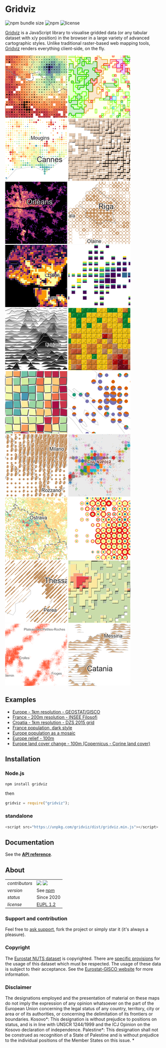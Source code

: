 # Gridviz

![npm bundle size](https://img.shields.io/bundlephobia/minzip/gridviz)
![npm](https://img.shields.io/npm/v/gridviz)
![license](https://img.shields.io/badge/license-EUPL-success)

[Gridviz](https://github.com/eurostat/gridviz/) is a JavaScript library to visualise gridded data (or any tabular dataset with x/y position) in the browser in a large variety of advanced cartographic styles. Unlike traditional raster-based web mapping tools, [Gridviz](https://github.com/eurostat/gridviz/) renders everything client-side, on the fly.

[![](/docs/img/overviews/ov_accessibility.png)](docs/reference.md#shapecolorsize-style)
[![](/docs/img/overviews/ov_side_cat.png)](docs/reference.md#side-category-style)
[![](/docs/img/overviews/ov_age_balance.png)](docs/reference.md#shapecolorsize-style)
[![shadow effect map](/docs/img/overviews/ov_choco.png)](docs/reference.md#side-style)
[![](/docs/img/overviews/ov_dark.png)](docs/reference.md#square-color-webgl-style)
[![](/docs/img/overviews/ov_donut.png)](docs/reference.md#shapecolorsize-style)
[![tanaka style map](/docs/img/overviews/ov_tanaka_dark.png)](docs/reference.md#tanaka-style)
[![](/docs/img/overviews/ov_flag.png)](docs/reference.md#composition-style)
[![joyplot map](/docs/img/overviews/ov_joyplot_shade.png)](docs/reference.md#joyplot-style)
[![lego map](/docs/img/overviews/ov_lego.png)](docs/reference.md#lego-style)
[![mosaic map](/docs/img/overviews/ov_mosaic.png)](docs/reference.md#mosaic-style)
[![](/docs/img/overviews/ov_piechart.png)](docs/reference.md#composition-style)
[![](/docs/img/overviews/ov_pillar.png)](docs/reference.md#pillars-style)
[![dot density map](/docs/img/overviews/ov_dotdensity_random.png)](docs/reference.md#dot-density-style)
[![](/docs/img/overviews/ov_popchange.png)](docs/reference.md#shapecolorsize-style)
[![](/docs/img/overviews/ov_ring.png)](docs/reference.md#composition-style)
[![](/docs/img/overviews/ov_segment.png)](docs/reference.md#segment-style)
[![tanaka style map](/docs/img/overviews/ov_tanaka.png)](docs/reference.md#tanaka-style)
[![dot density map](/docs/img/overviews/ov_dotdensity.png)](docs/reference.md#dot-density-style)
[![joyplot map](/docs/img/overviews/ov_joyplot.png)](docs/reference.md#joyplot-style)

## Examples

- [Europe - 1km resolution - GEOSTAT/GISCO](https://eurostat.github.io/gridviz/examples/EUR.html)
- [France - 200m resolution - INSEE Filosofi](https://eurostat.github.io/gridviz/examples/FR.html)
- [Croatia - 1km resolution - DZS 2015 grid](https://eurostat.github.io/gridviz/examples/HR.html)
- [France population, dark style](https://eurostat.github.io/gridviz/examples/styles/squarecolorwgl_dark.html)
- [Europe population as a mosaic](https://eurostat.github.io/gridviz/examples/styles/mosaic_full.html)
- [Europe relief - 100m](https://eurostat.github.io/gridviz/examples/EUR_elevation.html)
- [Europe land cover change - 100m (Copernicus - Corine land cover)](https://eurostat.github.io/gridviz/examples/EUR_CLC.html)

## Installation

### Node.js

```Shell
npm install gridviz
```

then

```javascript
gridviz = require("gridviz");
```

### standalone

```javascript
<script src="https://unpkg.com/gridviz/dist/gridviz.min.js"></script>
```

## Documentation

See the **[API reference](docs/reference.md)**.

## About

|                |                   |
| -------------- | ---------------------------------- |
| _contributors_ | [<img src="https://github.com/jgaffuri.png" height="40" />](https://github.com/jgaffuri) [<img src="https://github.com/JoeWDavies.png" height="40" />](https://github.com/JoeWDavies) |
| _version_      | See [npm](https://www.npmjs.com/package/gridviz?activeTab=versions)                                                                                                                   |
| _status_       | Since 2020                                                                                                                                                                            |
| _license_      | [EUPL 1.2](LICENSE)                                                                                                                                                                   |

### Support and contribution

Feel free to [ask support](https://github.com/eurostat/gridviz/issues/new), fork the project or simply star it (it's always a pleasure).

### Copyright

The [Eurostat NUTS dataset](http://ec.europa.eu/eurostat/web/nuts/overview) is copyrighted. There are [specific provisions](https://ec.europa.eu/eurostat/web/gisco/geodata/reference-data/administrative-units-statistical-units) for the usage of this dataset which must be respected. The usage of these data is subject to their acceptance. See the [Eurostat-GISCO website](http://ec.europa.eu/eurostat/web/gisco/geodata/reference-data/administrative-units-statistical-units/nuts) for more information.

### Disclaimer

The designations employed and the presentation of material on these maps do not imply the expression of any opinion whatsoever on the part of the European Union concerning the legal status of any country, territory, city or area or of its authorities, or concerning the delimitation of its frontiers or boundaries. Kosovo*: This designation is without prejudice to positions on status, and is in line with UNSCR 1244/1999 and the ICJ Opinion on the Kosovo declaration of independence. Palestine*: This designation shall not be construed as recognition of a State of Palestine and is without prejudice to the individual positions of the Member States on this issue.
*
